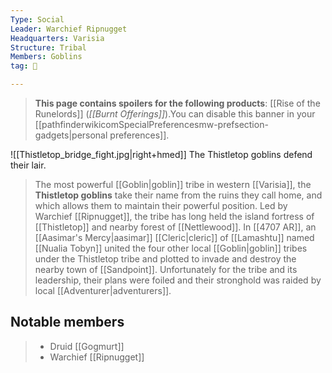 ```yaml
---
Type: Social
Leader: Warchief Ripnugget
Headquarters: Varisia
Structure: Tribal
Members: Goblins
tag: 👥

---
```


> **This page contains spoilers for the following products**: [[Rise of the Runelords]] (*[[Burnt Offerings]]*).You can disable this banner in your [[pathfinderwikicomSpecialPreferencesmw-prefsection-gadgets|personal preferences]].


![[Thistletop_bridge_fight.jpg|right+hmed]] 
 The Thistletop goblins defend their lair.
> The most powerful [[Goblin|goblin]] tribe in western [[Varisia]], the **Thistletop goblins** take their name from the ruins they call home, and which allows them to maintain their powerful position. Led by Warchief [[Ripnugget]], the tribe has long held the island fortress of [[Thistletop]] and nearby forest of [[Nettlewood]]. In [[4707 AR]], an [[Aasimar's Mercy|aasimar]] [[Cleric|cleric]] of [[Lamashtu]] named [[Nualia Tobyn]] united the four other local [[Goblin|goblin]] tribes under the Thistletop tribe and plotted to invade and destroy the nearby town of [[Sandpoint]]. Unfortunately for the tribe and its leadership, their plans were foiled and their stronghold was raided by local [[Adventurer|adventurers]].


## Notable members

> - Druid [[Gogmurt]]
> - Warchief [[Ripnugget]]







